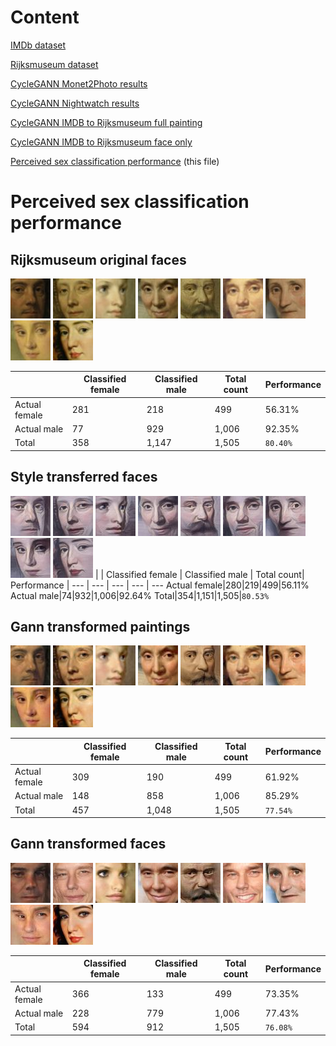# Content
[IMDb dataset](./IMDB.md)

[Rijksmuseum dataset](./Rijks.md)

[CycleGANN Monet2Photo results](./Monet2PhotoResults.md)

[CycleGANN Nightwatch results](./NightwatchResults.md)

[CycleGANN IMDB to Rijksmuseum full painting](./IMDB2RijksFullResults.md)

[CycleGANN IMDB to Rijksmuseum face only](./README.md)

[Perceived sex classification performance](./ClassificationResults.md) (this file)

# Perceived sex classification performance
## Rijksmuseum original faces
![Real](./FaceCropResults/0001755_SK-A-284.jpg)
![Real](./FaceCropResults/0001756_SK-A-285.jpg)
![Real](./FaceCropResults/0001811_SK-A-648.jpg)
![Real](./FaceCropResults/0001841_SK-A-275.jpg)
![Real](./FaceCropResults/0003706_SK-A-953.jpg)
![Real](./FaceCropResults/0003707_SK-A-957.jpg)
![Real](./FaceCropResults/0004270_SK-A-611.jpg)
![Real](./FaceCropResults/0004480_SK-A-2072.jpg)
![Real](./FaceCropResults/0004720_SK-A-179.jpg)

| | Classified female | Classified male | Total count| Performance |
 --- | --- | --- | --- | --- 
Actual female|281|218|499|56.31%
Actual male|77|929|1,006|92.35%
Total|358|1,147|1,505|`80.40%`
## Style transferred faces
![Style](./FaceCropResults/0001755_SK-A-284_10.jpg)
![Style](./FaceCropResults/0001756_SK-A-285_10.jpg)
![Style](./FaceCropResults/0001811_SK-A-648_10.jpg)
![Style](./FaceCropResults/0001841_SK-A-275_10.jpg)
![Style](./FaceCropResults/0003706_SK-A-953_10.jpg)
![Style](./FaceCropResults/0003707_SK-A-957_10.jpg)
![Style](./FaceCropResults/0004270_SK-A-611_10.jpg)
![Style](./FaceCropResults/0004480_SK-A-2072_10.jpg)
![Style](./FaceCropResults/0004720_SK-A-179_10.jpg)
| | Classified female | Classified male | Total count| Performance |
 --- | --- | --- | --- | --- 
Actual female|280|219|499|56.11%
Actual male|74|932|1,006|92.64%
Total|354|1,151|1,505|`80.53%`
## Gann transformed paintings
![Fake](./FaceCropResults/0001755_SK-A-284_fake_B.jpg)
![Fake](./FaceCropResults/0001756_SK-A-285_fake_B.jpg)
![Fake](./FaceCropResults/0001811_SK-A-648_fake_B.jpg)
![Fake](./FaceCropResults/0001841_SK-A-275_fake_B.jpg)
![Fake](./FaceCropResults/0003706_SK-A-953_fake_B.jpg)
![Fake](./FaceCropResults/0003707_SK-A-957_fake_B.jpg)
![Fake](./FaceCropResults/0004270_SK-A-611_fake_B.jpg)
![Fake](./FaceCropResults/0004480_SK-A-2072_fake_B.jpg)
![Fake](./FaceCropResults/0004720_SK-A-179_fake_B.jpg)

| | Classified female | Classified male | Total count| Performance |
 --- | --- | --- | --- | --- 
Actual female|309|190|499|61.92%
Actual male|148|858|1,006|85.29%
Total|457|1,048|1,505|`77.54%`

## Gann transformed faces
![Fake](./FaceCropResults/0001755_SK-A-284_fake_B-face.jpg)
![Fake](./FaceCropResults/0001756_SK-A-285_fake_B-face.jpg)
![Fake](./FaceCropResults/0001811_SK-A-648_fake_B-face.jpg)
![Fake](./FaceCropResults/0001841_SK-A-275_fake_B-face.jpg)
![Fake](./FaceCropResults/0003706_SK-A-953_fake_B-face.jpg)
![Fake](./FaceCropResults/0003707_SK-A-957_fake_B-face.jpg)
![Fake](./FaceCropResults/0004270_SK-A-611_fake_B-face.jpg)
![Fake](./FaceCropResults/0004480_SK-A-2072_fake_B-face.jpg)
![Fake](./FaceCropResults/0004720_SK-A-179_fake_B-face.jpg)

| | Classified female | Classified male | Total count| Performance |
 --- | --- | --- | --- | --- 
Actual female|366|133|499|73.35%
Actual male|228|779|1,006|77.43%
Total|594|912|1,505|`76.08%`

